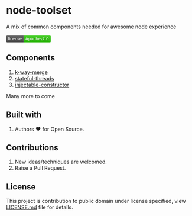 # node-toolset
A mix of common components needed for awesome node experience

<svg xmlns="http://www.w3.org/2000/svg" width="120.9" height="20" viewBox="0 0 1209 200" role="img" aria-label="license: Apache-2.0">
  <title>license: Apache-2.0</title>
  <linearGradient id="ddPBS" x2="0" y2="100%">
    <stop offset="0" stop-opacity=".1" stop-color="#EEE"/>
    <stop offset="1" stop-opacity=".1"/>
  </linearGradient>
  <mask id="PmVnz"><rect width="1209" height="200" rx="30" fill="#FFF"/></mask>
  <g mask="url(#PmVnz)">
    <rect width="476" height="200" fill="#555"/>
    <rect width="733" height="200" fill="#3C1" x="476"/>
    <rect width="1209" height="200" fill="url(#ddPBS)"/>
  </g>
  <g aria-hidden="true" fill="#fff" text-anchor="start" font-family="Verdana,DejaVu Sans,sans-serif" font-size="110">
    <text x="60" y="148" textLength="376" fill="#000" opacity="0.25">license</text>
    <text x="50" y="138" textLength="376">license</text>
    <text x="531" y="148" textLength="633" fill="#000" opacity="0.25">Apache-2.0</text>
    <text x="521" y="138" textLength="633">Apache-2.0</text>
  </g>
  
</svg>

## Components

1. [k-way-merge](https://github.com/LRagji/node-toolset/blob/main/src/k-way-merge/readme.md)
2. [stateful-threads](https://github.com/LRagji/node-toolset/blob/main/src/stateful-threads/readme.md)
3. [injectable-constructor](https://github.com/LRagji/node-toolset/blob/main/src/injectable-constructor/readme.md)

Many more to come

## Built with

1. Authors :heart: for Open Source.

## Contributions

1. New ideas/techniques are welcomed.
2. Raise a Pull Request.

## License

This project is contribution to public domain under license specified, view [LICENSE.md](/LICENSE) file for details.